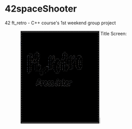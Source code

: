 # 42spaceShooter
42 ft_retro - C++ course's 1st weekend group project <br></br>
Title Screen: 
<img src="https://github.com/yakuseishou/42spaceShooter/blob/master/markdownIMG/Title.png" alt="title page" width="50%" height="40%" style="float: left; margin-left: 10%;"/>
